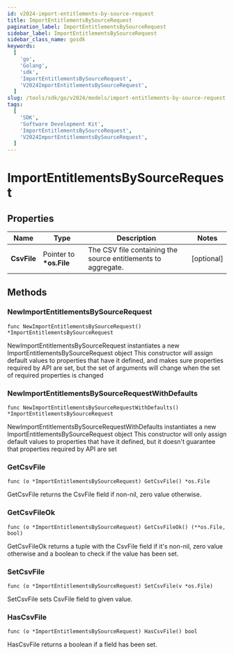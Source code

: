 ```yaml
---
id: v2024-import-entitlements-by-source-request
title: ImportEntitlementsBySourceRequest
pagination_label: ImportEntitlementsBySourceRequest
sidebar_label: ImportEntitlementsBySourceRequest
sidebar_class_name: gosdk
keywords:
  [
    'go',
    'Golang',
    'sdk',
    'ImportEntitlementsBySourceRequest',
    'V2024ImportEntitlementsBySourceRequest',
  ]
slug: /tools/sdk/go/v2024/models/import-entitlements-by-source-request
tags:
  [
    'SDK',
    'Software Development Kit',
    'ImportEntitlementsBySourceRequest',
    'V2024ImportEntitlementsBySourceRequest',
  ]
---
```


# ImportEntitlementsBySourceRequest

## Properties

| Name | Type | Description | Notes |
| --- | --- | --- | --- |
| **CsvFile** | Pointer to **\*os.File** | The CSV file containing the source entitlements to aggregate. | [optional] |

## Methods

### NewImportEntitlementsBySourceRequest

`func NewImportEntitlementsBySourceRequest() *ImportEntitlementsBySourceRequest`

NewImportEntitlementsBySourceRequest instantiates a new ImportEntitlementsBySourceRequest object This constructor will assign default values to properties that have it defined, and makes sure properties required by API are set, but the set of arguments will change when the set of required properties is changed

### NewImportEntitlementsBySourceRequestWithDefaults

`func NewImportEntitlementsBySourceRequestWithDefaults() *ImportEntitlementsBySourceRequest`

NewImportEntitlementsBySourceRequestWithDefaults instantiates a new ImportEntitlementsBySourceRequest object This constructor will only assign default values to properties that have it defined, but it doesn't guarantee that properties required by API are set

### GetCsvFile

`func (o *ImportEntitlementsBySourceRequest) GetCsvFile() *os.File`

GetCsvFile returns the CsvFile field if non-nil, zero value otherwise.

### GetCsvFileOk

`func (o *ImportEntitlementsBySourceRequest) GetCsvFileOk() (**os.File, bool)`

GetCsvFileOk returns a tuple with the CsvFile field if it's non-nil, zero value otherwise and a boolean to check if the value has been set.

### SetCsvFile

`func (o *ImportEntitlementsBySourceRequest) SetCsvFile(v *os.File)`

SetCsvFile sets CsvFile field to given value.

### HasCsvFile

`func (o *ImportEntitlementsBySourceRequest) HasCsvFile() bool`

HasCsvFile returns a boolean if a field has been set.
